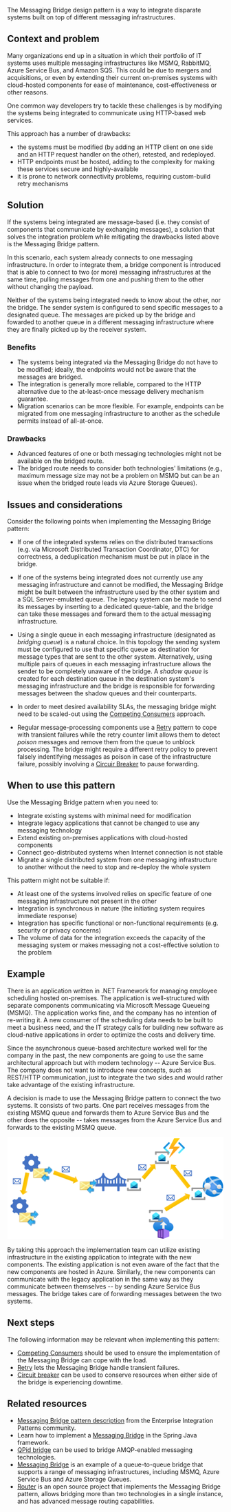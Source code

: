 The Messaging Bridge design pattern is a way to integrate disparate systems built on top of different messaging infrastructures.

## Context and problem

Many organizations end up in a situation in which their portfolio of IT systems uses multiple messaging infrastructures like MSMQ, RabbitMQ, Azure Service Bus, and Amazon SQS. This could be due to mergers and acquisitions, or even by extending their current on-premises systems with cloud-hosted components for ease of maintenance, cost-effectiveness or other reasons.

One common way developers try to tackle these challenges is by modifying the systems being integrated to communicate using HTTP-based web services.

This approach has a number of drawbacks:
- the systems must be modified (by adding an HTTP client on one side and an HTTP request handler on the other), retested, and redeployed.
- HTTP endpoints must be hosted, adding to the complexity for making these services secure and highly-available
- it is prone to network connectivity problems, requiring custom-build retry mechanisms

## Solution

If the systems being integrated are message-based (i.e. they consist of components that communicate by exchanging messages), a solution that solves the integration problem while mitigating the drawbacks listed above is the Messaging Bridge pattern.

In this scenario, each system already connects to one messaging infrastructure. In order to integrate them, a bridge component is introduced that is able to connect to two (or more) messaging infrastructures at the same time, pulling messages from one and pushing them to the other without changing the payload.

Neither of the systems being integrated needs to know about the other, nor the bridge. The sender system is configured to send specific messages to a designated queue. The messages are picked up by the bridge and fowarded to another queue in a different messaging infrastructure where they are finally picked up by the receiver system.

### Benefits

- The systems being integrated via the Messaging Bridge do not have to be modified; ideally, the endpoints would not be aware that the messages are bridged.
- The integration is generally more reliable, compared to the HTTP alternative due to the at-least-once message delivery mechanism guarantee.
- Migration scenarios can be more flexible. For example, endpoints can be migrated from one messaging infrastructure to another as the schedule permits instead of all-at-once.

### Drawbacks

- Advanced features of one or both messaging technologies might not be available on the bridged route.
- The bridged route needs to consider both technologies' limitations (e.g., maximum message size may not be a problem on MSMQ but can be an issue when the bridged route leads via Azure Storage Queues).

## Issues and considerations

Consider the following points when implementing the Messaging Bridge pattern:

- If one of the integrated systems relies on the distributed transactions (e.g. via Microsoft Distributed Transaction Coordinator, DTC) for correctness, a deduplication mechanism must be put in place in the bridge.

- If one of the systems being integrated does not currently use any messaging infrastructure and cannot be modified, the Messaging Bridge might be built between the infrastructure used by the other system and a SQL Server-emulated queue. The legacy system can be made to send its messages by inserting to a dedicated queue-table, and the bridge can take these messages and forward them to the actual messaging infrastructure.

- Using a single queue in each messaging infrastructure (designated as _bridging queue_) is a natural choice. In this topology the sending system must be configured to use that specific queue as destination for message types that are sent to the other system. Alternatively, using multiple pairs of queues in each messaging infrastructure allows the sender to be completely unaware of the bridge. A _shadow queue_ is created for each destination queue in the destination system's messaging infrastructure and the bridge is responsible for forwarding messages between the shadow queues and their counterparts.

- In order to meet desired availability SLAs, the messaging bridge might need to be scaled-out using the [Competing Consumers](../../patterns/ccompeting-consumers.yml) approach.

- Regular message-processing components use a [Retry](../../patterns/retry.yml) pattern to cope with transient failures while the retry counter limit allows them to detect _poison_ messages and remove them from the queue to unblock processing. The bridge might require a different retry policy to prevent falsely indentifying messages as poison in case of the infrastructure failure, possibly involving a [Circuir Breaker](../../patterns/circuit-breaker.yml) to pause forwarding.

## When to use this pattern

Use the Messaging Bridge pattern when you need to:

- Integrate existing systems with minimal need for modification
- Integrate legacy applications that cannot be changed to use any messaging technology
- Extend existing on-premises applications with cloud-hosted components
- Connect geo-distributed systems when Internet connection is not stable
- Migrate a single distributed system from one messaging infrastructure to another without the need to stop and re-deploy the whole system

This pattern might not be suitable if:

- At least one of the systems involved relies on specific feature of one messaging infrastructure not present in the other
- Integration is synchronous in nature (the initiating system requires immediate response)
- Integration has specific functional or non-functional requirements (e.g. security or privacy concerns)
- The volume of data for the integration exceeds the capacity of the messaging system or makes messaging not a cost-effective solution to the problem

## Example

There is an application written in .NET Framework for managing employee scheduling hosted on-premises. The application is well-structured with separate components communicating via Microsoft Message Queueing (MSMQ). The application works fine, and the company has no intention of re-writing it. A new consumer of the scheduling data needs to be built to meet a business need, and the IT strategy calls for building new software as cloud-native applications in order to optimize the costs and delivery time.

Since the asynchronous queue-based architecture worked well for the company in the past, the new components are going to use the same architectural approach but with modern technology -- Azure Service Bus. The company does not want to introduce new concepts, such as REST/HTTP communication, just to integrate the two sides and would rather take advantage of the existing infrastructure.

A decision is made to use the Messaging Bridge pattern to connect the two systems. It consists of two parts. One part receives messages from the existing MSMQ queue and forwards them to Azure Service Bus and the other does the opposite -- takes messages from the Azure Service Bus and forwards to the existing MSMQ queue.

![Messaging bridge integrating MSMQ and Azure Service Bus](_images/messaging-bridge-sample.png)

By taking this approach the implementation team can utilize existing infrastructure in the existing application to integrate with the new components. The existing application is not even aware of the fact that the new components are hosted in Azure. Similarly, the new components can communicate with the legacy application in the same way as they communicate between themselves -- by sending Azure Service Bus messages. The bridge takes care of forwarding messages between the two systems.

## Next steps

The following information may be relevant when implementing this pattern:

- [Competing Consumers](../../patterns/ccompeting-consumers.yml) should be used to ensure the implementation of the Messaging Bridge can cope with the load.
- [Retry](../../patterns/retry.yml) lets the Messaging Bridge handle transient failures.
- [Circuit breaker](../../patterns/circuit-breaker.yml) can be used to conserve resources when either side of the bridge is experiencing downtime.

## Related resources

- [Messaging Bridge pattern description](https://www.enterpriseintegrationpatterns.com/patterns/messaging/MessagingBridge.html) from the Enterprise Integration Patterns community.
- Learn how to implement a [Messaging Bridge](https://docs.spring.io/spring-integration/docs/current/reference/html/bridge.html) in the Spring Java framework.
- [QPid bridge](https://openmama.finos.org/openmama_qpid_bridge.html) can be used to bridge AMQP-enabled messaging technologies.
- [Messaging Bridge](https://docs.particular.net/nservicebus/bridge/) is an example of a queue-to-queue bridge that supports a range of messaging infrastructures, including MSMQ, Azure Service Bus and Azure Storage Queues.
- [Router](https://github.com/SzymonPobiega/NServiceBus.Router) is an open source project that implements the Messaging Bridge pattern, allows bridging more than two technologies in a single instance, and has advanced message routing capabilities.
